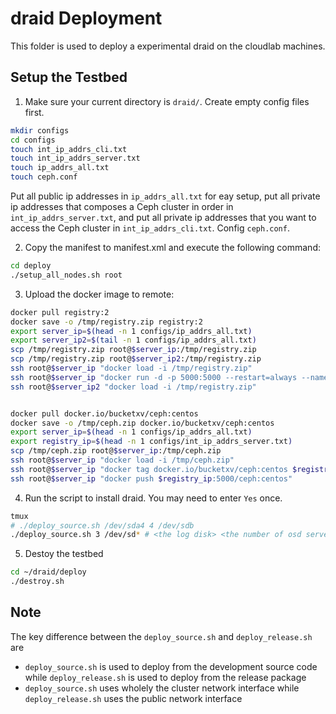 # draid Deployment

This folder is used to deploy a experimental draid on the cloudlab machines.

## Setup the Testbed

1. Make sure your current directory is `draid/`. Create empty config files first.

```bash
mkdir configs
cd configs
touch int_ip_addrs_cli.txt
touch int_ip_addrs_server.txt
touch ip_addrs_all.txt
touch ceph.conf
```

Put all public ip addresses in `ip_addrs_all.txt` for eay setup, put all private ip addresses that composes a Ceph cluster in order in `int_ip_addrs_server.txt`, and put all private ip addresses that you want to access the Ceph cluster in `int_ip_addrs_cli.txt`. Config `ceph.conf`.

2. Copy the manifest to manifest.xml and execute the following command:

```Bash
cd deploy
./setup_all_nodes.sh root
```

3. Upload the docker image to remote:

```bash
docker pull registry:2
docker save -o /tmp/registry.zip registry:2
export server_ip=$(head -n 1 configs/ip_addrs_all.txt)
export server_ip2=$(tail -n 1 configs/ip_addrs_all.txt)
scp /tmp/registry.zip root@$server_ip:/tmp/registry.zip
scp /tmp/registry.zip root@$server_ip2:/tmp/registry.zip
ssh root@$server_ip "docker load -i /tmp/registry.zip"
ssh root@$server_ip "docker run -d -p 5000:5000 --restart=always --name registry registry:2"
ssh root@$server_ip2 "docker load -i /tmp/registry.zip"


docker pull docker.io/bucketxv/ceph:centos
docker save -o /tmp/ceph.zip docker.io/bucketxv/ceph:centos
export server_ip=$(head -n 1 configs/ip_addrs_all.txt)
export registry_ip=$(head -n 1 configs/int_ip_addrs_server.txt)
scp /tmp/ceph.zip root@$server_ip:/tmp/ceph.zip
ssh root@$server_ip "docker load -i /tmp/ceph.zip"
ssh root@$server_ip "docker tag docker.io/bucketxv/ceph:centos $registry_ip:5000/ceph:centos"
ssh root@$server_ip "docker push $registry_ip:5000/ceph:centos"
```

4. Run the script to install draid. You may need to enter `Yes` once.

```Bash
tmux
# ./deploy_source.sh /dev/sda4 4 /dev/sdb
./deploy_source.sh 3 /dev/sd* # <the log disk> <the number of osd servers> <the osd disk>
```


5. Destoy the testbed

```Bash
cd ~/draid/deploy
./destroy.sh
```


## Note

The key difference between the `deploy_source.sh` and `deploy_release.sh` are
- `deploy_source.sh` is used to deploy from the development source code while `deploy_release.sh` is used to deploy from the release package
- `deploy_source.sh` uses wholely the cluster network interface while `deploy_release.sh` uses the public network interface